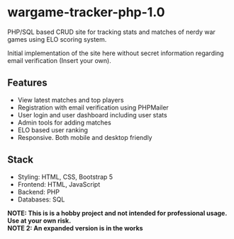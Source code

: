 # wargame-tracker-php-1.0

PHP/SQL based CRUD site for tracking stats and matches of nerdy war games using ELO scoring system.

Initial implementation of the site here without secret information regarding email verification (Insert your own).

## Features
* View latest matches and top players
* Registration with email verification using PHPMailer
* User login and user dashboard including user stats
* Admin tools for adding matches
* ELO based user ranking
* Responsive. Both mobile and desktop friendly

## Stack
* Styling: HTML, CSS, Bootstrap 5
* Frontend: HTML, JavaScript
* Backend: PHP
* Databases: SQL

<b>NOTE: This is is a hobby project and not intended for professional usage. Use at your own risk.</b><br>
<b>NOTE 2: An expanded version is in the works</b>

